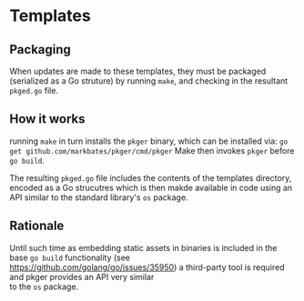 # Templates

## Packaging

When updates are made to these templates, they must be packaged (serialized as
a Go struture) by running `make`, and checking in the resultant `pkged.go` file.

## How it works

running `make` in turn installs the `pkger` binary, which can be installed via:
`go get github.com/markbates/pkger/cmd/pkger`
Make then invokes `pkger` before `go build`.

The resulting `pkged.go` file includes the contents of the templates directory,
encoded as a Go strucutres which is then makde available in code using an API
similar to the standard library's `os` package.

## Rationale

Until such time as embedding static assets in binaries is included in the
base `go build` functionality (see https://github.com/golang/go/issues/35950)
a third-party tool is required and pkger provides an API very similar  
to the `os` package.

